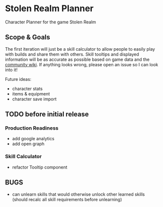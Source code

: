 # Stolen Realm Planner

Character Planner for the game Stolen Realm

## Scope & Goals

The first iteration will just be a skill calculator to allow people to easily play with builds and share them with others. Skill tooltips and displayed information will be as accurate as possible based on game data and the [community wiki](https://stolen-realm.fandom.com/wiki/Stolen_Realm_Wiki). If anything looks wrong, please open an issue so I can look into it!

Future ideas:

-   character stats
-   items & equipment
-   character save import

## TODO before initial release

### Production Readiness

-   add google analytics
-   add open graph

### Skill Calculator

-   refactor Tooltip component

## BUGS

-   can unlearn skills that would otherwise unlock other learned skills (should recalc all skill requirements before unlearning)
